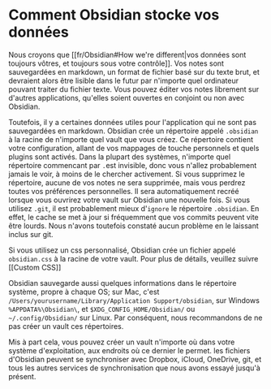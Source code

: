 # Comment Obsidian stocke vos données

Nous croyons que [[fr/Obsidian#How we're different|vos données sont toujours vôtres, et toujours sous votre contrôle]]. Vos notes sont sauvegardées en markdown, un format de fichier basé sur du texte brut, et devraient alors être lisible dans le futur par n'importe quel ordinateur pouvant traiter du fichier texte. Vous pouvez éditer vos notes librement sur d'autres applications, qu'elles soient ouvertes en conjoint ou non avec Obsidian.

Toutefois, il y a certaines données utiles pour l'application qui ne sont pas sauvegardées en markdown. Obsidian crée un répertoire appelé `.obsidian` à la racine de n'importe quel vault que vous créez. Ce répertoire contient votre configuration, allant de vos mappages de touche personnels et quels plugins sont activés. Dans la plupart des systèmes, n'importe quel répertoire commencant par `.`est invisible, donc vous n'allez probablement jamais le voir, à moins de le chercher activement. Si vous supprimez le répertoire, aucune de vos notes ne sera supprimée, mais vous perdrez toutes vos préférences personnelles. Il sera automatiquement recréé lorsque vous ouvrirez votre vault sur Obsidian une nouvelle fois. Si vous utilisez `.git`, il est probablement mieux d'`ignore` le répertoire `.obsidian`. En effet, le cache se met à jour si fréquemment que vos commits peuvent vite être lourds. Nous n'avons toutefois constaté aucun problème en le laissant inclus sur git.

Si vous utilisez un css personnalisé, Obsidian crée un fichier appelé `obsidian.css` à la racine de votre vault. Pour plus de détails, veuillez suivre [[Custom CSS]]

Obsidian sauvegarde aussi quelques informations dans le répertoire système, propre à chaque OS; sur Mac, c'est  `/Users/yourusername/Library/Application Support/obsidian`, sur Windows `%APPDATA%\Obsidian\`, et `$XDG_CONFIG_HOME/Obsidian/` ou `~/.config/Obsidian/` sur Linux. Par conséquent, nous recommandons de ne pas créer un vault ces répertoires.

Mis à part cela, vous pouvez créer un vault n'importe où dans votre système d'exploitation, aux endroits où ce dernier le permet. les fichiers d'Obsidian peuvent se synchroniser avec Dropbox, iCloud, OneDrive, git, et tous les autres services de synchronisation que nous avons essayé jusqu'à présent.